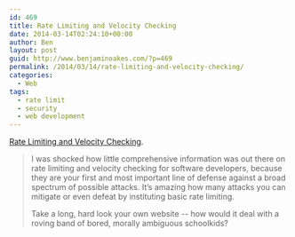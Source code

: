 ```yaml
---
id: 469
title: Rate Limiting and Velocity Checking
date: 2014-03-14T02:24:10+00:00
author: Ben
layout: post
guid: http://www.benjaminoakes.com/?p=469
permalink: /2014/03/14/rate-limiting-and-velocity-checking/
categories:
  - Web
tags:
  - rate limit
  - security
  - web development
---
```

[Rate Limiting and Velocity Checking](http://blog.codinghorror.com/rate-limiting-and-velocity-checking/).

> I was shocked how little comprehensive information was out there on rate limiting and velocity checking for software developers, because they are your first and most important line of defense against a broad spectrum of possible attacks. It&#8217;s amazing how many attacks you can mitigate or even defeat by instituting basic rate limiting.
> 
> Take a long, hard look your own website -- how would it deal with a roving band of bored, morally ambiguous schoolkids?